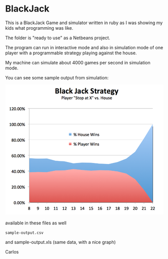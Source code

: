 BlackJack
=========

This is a BlackJack Game and simulator written in
ruby as I was showing my kids what programming was like.

The folder is "ready to use" as a Netbeans project.

The program can run in interactive mode and
also in simulation mode of one player with a
programmable strategy playing against the house.

My machine can simulate about 4000 games per second
in simulation mode.

You can see some sample output from simulation:

![Sample Simulation Graph](sample-graph.png)

available in these files as well

	sample-output.csv
and
	sample-output.xls
	(same data, with a nice graph)

Carlos
